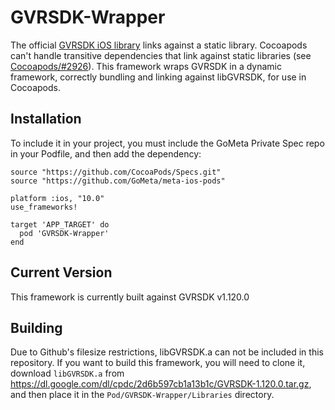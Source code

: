 # GVRSDK-Wrapper

The official [GVRSDK iOS library](https://github.com/googlevr/gvr-ios-sdk) links against a static library. Cocoapods can't handle transitive dependencies that link against static libraries (see [Cocoapods/#2926](https://github.com/CocoaPods/CocoaPods/issues/2926)). This framework wraps GVRSDK in a dynamic framework, correctly bundling and linking against libGVRSDK, for use in Cocoapods.

## Installation

To include it in your project, you must include the GoMeta Private Spec repo in your Podfile, and then add the dependency:

```
source "https://github.com/CocoaPods/Specs.git"
source "https://github.com/GoMeta/meta-ios-pods"

platform :ios, "10.0"
use_frameworks!

target 'APP_TARGET' do
  pod 'GVRSDK-Wrapper'
end
```

## Current Version

This framework is currently built against GVRSDK v1.120.0

## Building

Due to Github's filesize restrictions, libGVRSDK.a can not be included in this repository. If you want to build this framework, you will need to clone it, download `libGVRSDK.a` from https://dl.google.com/dl/cpdc/2d6b597cb1a13b1c/GVRSDK-1.120.0.tar.gz, and then place it in the `Pod/GVRSDK-Wrapper/Libraries` directory.